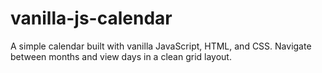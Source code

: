 # vanilla-js-calendar
A simple calendar built with vanilla JavaScript, HTML, and CSS. Navigate between months and view days in a clean grid layout.
